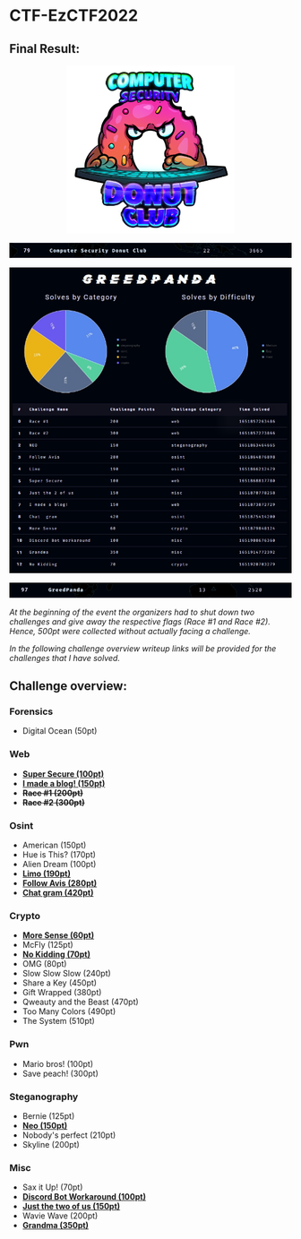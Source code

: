 # CTF-EzCTF2022

## Final Result:
<p align="center"><img src="https://github.com/greedpanda/ez-ctf-2022/blob/main/assets/DonutClubSquareSmall.png" width="300"/></p>
<p align="center"><img src="https://github.com/greedpanda/ez-ctf-2022/blob/main/assets/team-result.png"/></p>
<p align="center"><img src="https://github.com/greedpanda/ez-ctf-2022/blob/main/assets/Profile-card.jpg"/></p>
<p align="center"><img src="https://github.com/greedpanda/ez-ctf-2022/blob/main/assets/user-result.png"/></p>

<em>At the beginning of the event the organizers had to shut down two challenges and give away the respective flags (Race #1 and Race #2).
Hence, 500pt were collected without actually facing a challenge.

In the following challenge overview writeup links will be provided for the challenges that I have solved.</em>

## Challenge overview:

  ### Forensics
- Digital Ocean (50pt)
### Web
- [**Super Secure (100pt)**](https://github.com/greedpanda/ez-ctf-2022/blob/main/writeups/super-secure.md)
- [**I made a blog! (150pt)**](https://github.com/greedpanda/ez-ctf-2022/blob/main/writeups/i-made-a-blog.md)
- **~~Race #1 (200pt)~~**
- **~~Race #2 (300pt)~~** 
### Osint
- American (150pt)
- Hue is This? (170pt)
- Alien Dream (100pt)
- [**Limo (190pt)**](https://github.com/greedpanda/ez-ctf-2022/blob/main/writeups/limo.md)
- [**Follow Avis (280pt)**](https://github.com/greedpanda/ez-ctf-2022/blob/main/writeups/follow-avis.md)
- [**Chat  gram (420pt)**](https://github.com/greedpanda/ez-ctf-2022/blob/main/writeups/chat-gram.md)
### Crypto
- [**More Sense (60pt)**]()
- McFly (125pt)
- [**No Kidding (70pt)**]()
- OMG (80pt)
- Slow Slow Slow (240pt)
- Share a Key (450pt)
- Gift Wrapped (380pt)
- Qweauty and the Beast (470pt)
- Too Many Colors (490pt)
- The System (510pt)
### Pwn
- Mario bros! (100pt)
- Save peach! (300pt)
### Steganography
- Bernie (125pt)
- [**Neo (150pt)**]()
- Nobody's perfect (210pt)
- Skyline (200pt)
### Misc
- Sax it Up! (70pt)
- [**Discord Bot Workaround (100pt)**]()
- [**Just the two of us (150pt)**]()
- Wavie Wave (200pt)
- [**Grandma (350pt)**]()
